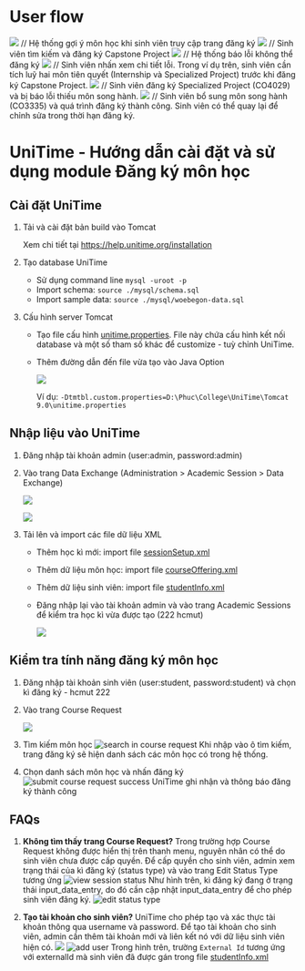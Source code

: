 # User flow
![](./images/ui_course_suggestion_success.png)
// Hệ thống gợi ý môn học khi sinh viên truy cập trang đăng ký
![](./images/ui_course_check_search.png)
// Sinh viên tìm kiếm và đăng ký Capstone Project
![](./images/ui_course_check_fail.png)
// Hệ thống báo lỗi không thể đăng ký 
![](./images/ui_course_check_fail_detail.png)
// Sinh viên nhấn xem chi tiết lỗi. Trong ví dụ trên, sinh viên cần tích luỹ hai môn tiên quyết (Internship và Specialized Project) trước khi đăng ký Capstone Project.
![](./images/ui_course_check_fail_songhanh.png)
// Sinh viên đăng ký Specialized Project (CO4029) và bị báo lỗi thiếu môn song hành.
![](./images/ui_course_check_fail_songhanh_ok.png)
// Sinh viên bổ sung môn song hành (CO3335) và quá trình đăng ký thành công. Sinh viên có thể quay lại để chỉnh sửa trong thời hạn đăng ký.


# UniTime - Hướng dẫn cài đặt và sử dụng module Đăng ký môn học

## Cài đặt UniTime
1. Tải và cài đặt bản build vào Tomcat
   
   Xem chi tiết tại <https://help.unitime.org/installation>

2. Tạo database UniTime
    - Sử dụng command line `mysql -uroot -p`
    - Import schema: `source ./mysql/schema.sql`
    - Import sample data: `source ./mysql/woebegon-data.sql`

1. Cấu hình server Tomcat
    - Tạo file cấu hình [unitime.properties](./unitime.properties). File này chứa cấu hình kết nối database và một số tham số khác để customize - tuỳ chỉnh UniTime.
    - Thêm đường dẫn đến file vừa tạo vào Java Option

      ![](./images/tomcat.png)

      Ví dụ: `-Dtmtbl.custom.properties=D:\Phuc\College\UniTime\Tomcat 9.0\unitime.properties`

## Nhập liệu vào UniTime
1. Đăng nhập tài khoản admin (user:admin, password:admin)
2. Vào trang Data Exchange (Administration > Academic Session > Data Exchange)
    
    ![](./images/where_data_exchange.png)
    
    ![](./images/data_exchange.png)
3. Tải lên và import các file dữ liệu XML
    - Thêm học kì mới: import file [sessionSetup.xml](./xml/blank1_sessionSetup.xml)
    - Thêm dữ liệu môn học: import file [courseOffering.xml](./xml/blank2_courseOfferingImport.xml)
    - Thêm dữ liệu sinh viên: import file [studentInfo.xml](./xml/blank3_studentInfoImport.xml)
    - Đăng nhập lại vào tài khoản admin và vào trang Academic Sessions để kiểm tra học kì vừa được tạo (222 hcmut)
        
        ![](./images/academic_sessions.png)

## Kiểm tra tính năng đăng ký môn học
1. Đăng nhập tài khoản sinh viên (user:student, password:student) và chọn kì đăng ký - hcmut 222
2. Vào trang Course Request
   
   ![](./images/where_course_request.png)
3. Tìm kiếm môn học
   ![search in course request](./images/search_in_course_request.png)
   Khi nhập vào ô tìm kiếm, trang đăng ký sẽ hiện danh sách các môn học có trong hệ thống.
3. Chọn danh sách môn học và nhấn đăng ký
    ![submit course request success](./images/submit_course_request_success.png)
    UniTime ghi nhận và thông báo đăng ký thành công

## FAQs
1. __Không tìm thấy trang Course Request?__
   Trong trường hợp Course Request không được hiển thị trên thanh menu, nguyên nhân có thể do sinh viên chưa được cấp quyền. Để cấp quyền cho sinh viên, admin xem trạng thái của kì đăng ký (status type) và vào trang Edit Status Type tương ứng
    ![view session status](./images/session_status_input_data_entry.png)
    Như hình trên, kì đăng ký đang ở trạng thái input_data_entry, do đó cần cập nhật input_data_entry để cho phép sinh viên đăng ký.
    ![edit status type](./images/edit_status_type.png)

2. __Tạo tài khoản cho sinh viên?__
   UniTime cho phép tạo và xác thực tài khoản thông qua username và password. Để tạo tài khoản cho sinh viên, admin cần thêm tài khoản mới và liên kết nó với dữ liệu sinh viên hiện có.
    ![](./images/where_manage_user.png)
    ![add user](./images/add_user.png)
    Trong hình trên, trường `External Id` tương ứng với externalId mà sinh viên đã được gán trong file [studentInfo.xml](./xml/blank3_studentInfoImport.xml)
